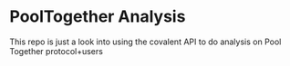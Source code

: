 # PoolTogether Analysis

This repo is just a look into using the covalent API to do analysis on Pool Together protocol+users
